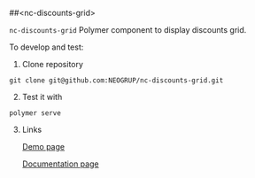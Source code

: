 ##&lt;nc-discounts-grid&gt;

`nc-discounts-grid` Polymer component to display discounts grid.

To develop and test:

1. Clone repository
```
git clone git@github.com:NEOGRUP/nc-discounts-grid.git
```
2. Test it with
```
polymer serve
```
3. Links

   [Demo page](http://localhost:8000/components/nc-discounts-grid/demo)
  
   [Documentation page](http://localhost:8000/components/nc-discounts-grid/)


